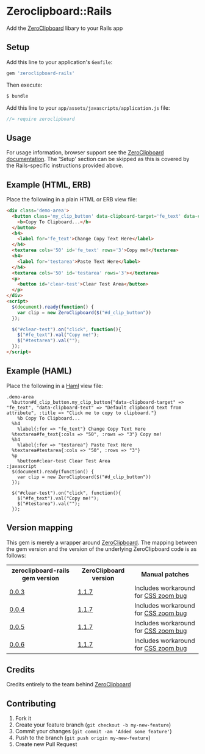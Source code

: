 # Zeroclipboard::Rails

Add the [ZeroClipboard](https://github.com/zeroclipboard/ZeroClipboard) libary to your Rails app

## Setup

Add this line to your application's `Gemfile`:

```ruby
gem 'zeroclipboard-rails'
```

Then execute:

```bash
$ bundle
```

Add this line to your `app/assets/javascripts/application.js` file:

```javascript
//= require zeroclipboard
```

## Usage

For usage information, browser support  see the [ZeroClipboard documentation](https://github.com/zeroclipboard/ZeroClipboard/blob/master/docs/instructions.md). The 'Setup' section can be skipped as this is covered by the Rails-specific instructions provided above.

## Example (HTML, ERB)

Place the following in a plain HTML or ERB view file:

```html
<div class='demo-area'>
  <button class='my_clip_button' data-clipboard-target='fe_text' data-clipboard-text='Default clipboard text from attribute' id='d_clip_button' title='Click me to copy to clipboard.'>
    <b>Copy To Clipboard...</b>
  </button>
  <h4>
    <label for='fe_text'>Change Copy Text Here</label>
  </h4>
  <textarea cols='50' id='fe_text' rows='3'>Copy me!</textarea>
  <h4>
    <label for='testarea'>Paste Text Here</label>
  </h4>
  <textarea cols='50' id='testarea' rows='3'></textarea>
  <p>
    <button id='clear-test'>Clear Test Area</button>
  </p>
</div>
<script>
  $(document).ready(function() {
    var clip = new ZeroClipboard($("#d_clip_button"))
  });

  $("#clear-test").on("click", function(){
    $("#fe_text").val("Copy me!");
    $("#testarea").val("");
  });
</script>
```

## Example (HAML)

Place the following in a [Haml](http://haml.info/) view file:

```haml
.demo-area
  %button#d_clip_button.my_clip_button{"data-clipboard-target" => "fe_text", "data-clipboard-text" => "Default clipboard text from attribute", :title => "Click me to copy to clipboard."}
    %b Copy To Clipboard...
  %h4
    %label{:for => "fe_text"} Change Copy Text Here
  %textarea#fe_text{:cols => "50", :rows => "3"} Copy me!
  %h4
    %label{:for => "testarea"} Paste Text Here
  %textarea#testarea{:cols => "50", :rows => "3"}
  %p
    %button#clear-test Clear Test Area
:javascript
  $(document).ready(function() {
    var clip = new ZeroClipboard($("#d_clip_button"))
  });

  $("#clear-test").on("click", function(){
    $("#fe_text").val("Copy me!");
    $("#testarea").val("");
  });
```

## Version mapping

This gem is merely a wrapper around [ZeroClipboard](https://github.com/zeroclipboard/ZeroClipboard). The mapping between the gem version and the version of the underlying ZeroClipboard code is as follows:

<table>
  <tr>
    <th>zeroclipboard-rails gem version</th>
    <th>ZeroClipboard version</th>
    <th>Manual patches</th>
  </tr>
  <tr>
    <td><a href="https://rubygems.org/gems/zeroclipboard-rails/versions/0.0.3">0.0.3</a></td>
    <td><a href="https://github.com/zeroclipboard/ZeroClipboard/tree/v1.1.7">1.1.7</a></td>
    <td>
       Includes workaround for <a href="https://github.com/zeroclipboard/ZeroClipboard/issues/149">CSS zoom bug</a>
    </td>
  </tr>
  <tr>
    <td><a href="https://rubygems.org/gems/zeroclipboard-rails/versions/0.0.4">0.0.4</a></td>
    <td><a href="https://github.com/zeroclipboard/ZeroClipboard/tree/v1.1.7">1.1.7</a></td>
    <td>
       Includes workaround for <a href="https://github.com/zeroclipboard/ZeroClipboard/issues/149">CSS zoom bug</a>
    </td>
  </tr>
  <tr>
    <td><a href="https://rubygems.org/gems/zeroclipboard-rails/versions/0.0.5">0.0.5</a></td>
    <td><a href="https://github.com/zeroclipboard/ZeroClipboard/tree/v1.1.7">1.1.7</a></td>
    <td>
       Includes workaround for <a href="https://github.com/zeroclipboard/ZeroClipboard/issues/149">CSS zoom bug</a>
    </td>
  </tr>
  <tr>
    <td><a href="https://rubygems.org/gems/zeroclipboard-rails/versions/0.0.6">0.0.6</a></td>
    <td><a href="https://github.com/zeroclipboard/ZeroClipboard/tree/v1.1.7">1.1.7</a></td>
    <td>
       Includes workaround for <a href="https://github.com/zeroclipboard/ZeroClipboard/issues/149">CSS zoom bug</a>
    </td>
  </tr>
</table>


## Credits

Credits entirely to the team behind [ZeroClipboard](https://github.com/zeroclipboard/ZeroClipboard)

## Contributing

1. Fork it
2. Create your feature branch (`git checkout -b my-new-feature`)
3. Commit your changes (`git commit -am 'Added some feature'`)
4. Push to the branch (`git push origin my-new-feature`)
5. Create new Pull Request
